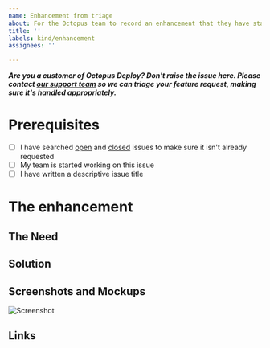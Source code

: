 ```yaml
---
name: Enhancement from triage
about: For the Octopus team to record an enhancement that they have started implementing
title: ''
labels: kind/enhancement
assignees: ''

---
```


**_Are you a customer of Octopus Deploy? Don't raise the issue here. Please contact [our support team](https://octopus.com/support) so we can triage your feature request, making sure it's handled appropriately._**

# Prerequisites

- [ ] I have searched [open](https://github.com/OctopusDeploy/Issues/issues) and [closed](https://github.com/OctopusDeploy/Issues/issues?utf8=%E2%9C%93&q=is%3Aissue+is%3Aclosed) issues to make sure it isn't already requested
- [ ] My team is started working on this issue
- [ ] I have written a descriptive issue title

# The enhancement

## The Need
<!-- A clear and concise of the underying problem this enhancement is soving. e.g. The user can't access the fileshares used in offline drops -->

## Solution
<!-- A clear and concise description of what the enhancement is. e.g. Enable Offline Drop Targets to publish the results as a deployment Artifact instead of just writing to disk. -->

## Screenshots and Mockups

<!-- If applicable, add a mockup to help explain the proposed enhancement. -->

![Screenshot](https://www.fillmurray.com/620/300)

## Links

<!-- Add links to other issues, UserVoice suggestions, or customer reports of the same feature request. This will help us get back in touch with them when the enhancement is shipped. -->
